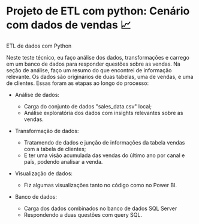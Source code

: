 # Projeto de ETL com python: Cenário com dados de vendas 📈
 ETL de dados com Python

Neste teste técnico, eu faço análise dos dados, transformações e carrego em um banco de dados para responder questões sobre as vendas. Na seção de análise, faço um resumo do que encontrei de informação relevante.
Os dados são originários de duas tabelas, uma de vendas, e uma de clientes.
Essas foram as etapas ao longo do processo:

* Análise de dados:
  *	Carga do conjunto de dados "sales_data.csv" local;
  * Análise exploratória dos dados com insights relevantes sobre as vendas.

* Transformação de dados:
  * Tratamendo de dados e junção de informações da tabela vendas com a tabela de clientes;
  * E ter uma visão acumulada das vendas do último ano por canal e país, podendo analisar a venda.

* Visualização de dados:
  * Fiz algumas visualizações tanto no código como no Power BI.

* Banco de dados:
  * Carga dos dados combinados no banco de dados SQL Server
  * Respondendo a duas questões com query SQL.
